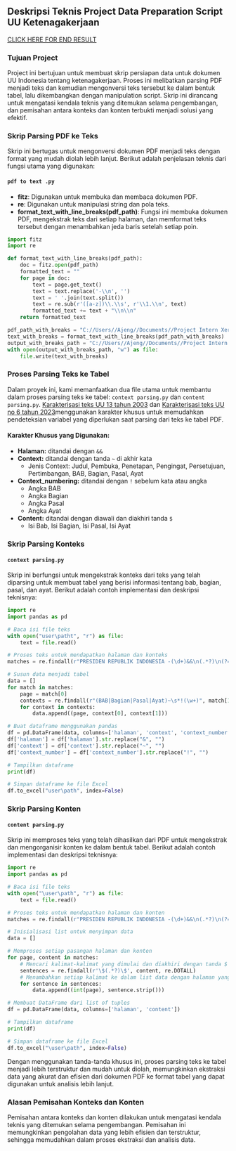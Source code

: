 ## Deskripsi Teknis Project Data Preparation Script UU Ketenagakerjaan

[CLICK HERE FOR END RESULT](https://github.com/jfzr99/Intern-Project/blob/main/Full%20Project%20Repository/updated_combined_final_uu.csv)
### Tujuan Project
Project ini bertujuan untuk membuat skrip persiapan data untuk dokumen UU Indonesia tentang ketenagakerjaan. Proses ini melibatkan parsing PDF menjadi teks dan kemudian mengonversi teks tersebut ke dalam bentuk tabel, lalu dikembangkan dengan manipulation script. Skrip ini dirancang untuk mengatasi kendala teknis yang ditemukan selama pengembangan, dan pemisahan antara konteks dan konten terbukti menjadi solusi yang efektif.

### Skrip Parsing PDF ke Teks
Skrip ini bertugas untuk mengonversi dokumen PDF menjadi teks dengan format yang mudah diolah lebih lanjut. Berikut adalah penjelasan teknis dari fungsi utama yang digunakan:

#### `pdf to text .py`
- **fitz**: Digunakan untuk membuka dan membaca dokumen PDF.
- **re**: Digunakan untuk manipulasi string dan pola teks.
- **format_text_with_line_breaks(pdf_path)**: Fungsi ini membuka dokumen PDF, mengekstrak teks dari setiap halaman, dan memformat teks tersebut dengan menambahkan jeda baris setelah setiap poin.

```python
import fitz 
import re

def format_text_with_line_breaks(pdf_path):
    doc = fitz.open(pdf_path)
    formatted_text = ""
    for page in doc:
        text = page.get_text()
        text = text.replace('-\\n', '')  
        text = ' '.join(text.split()) 
        text = re.sub(r'([a-z])\\.\\s', r'\\1.\\n', text)  
        formatted_text += text + "\\n\\n"
    return formatted_text

pdf_path_with_breaks = "C://Users//Ajeng//Documents//Project Intern Xeratic//UU Nomor 13 Tahun 2003.pdf"
text_with_breaks = format_text_with_line_breaks(pdf_path_with_breaks)
output_with_breaks_path = "C://Users//Ajeng//Documents//Project Intern Xeratic//output script uud no 13.txt"
with open(output_with_breaks_path, "w") as file:
    file.write(text_with_breaks)

```

### Proses Parsing Teks ke Tabel

Dalam proyek ini, kami memanfaatkan dua file utama untuk membantu dalam proses parsing teks ke tabel: `context parsing.py` dan `content parsing.py`. [Karakterisasi teks UU 13 tahun 2003](https://github.com/jfzr99/Intern-Project/blob/main/Full%20Project%20Repository/uu_nomor_13_tahun_2003_karakter.txt) dan [Karakterisasi teks UU no 6 tahun 2023](https://github.com/jfzr99/Intern-Project/blob/main/Full%20Project%20Repository/uu_nomor_6_thn_2023_karakter1.txt)menggunakan karakter khusus untuk memudahkan pendeteksian variabel yang diperlukan saat parsing dari teks ke tabel PDF.

#### Karakter Khusus yang Digunakan:
- **Halaman:** ditandai dengan `&&`
- **Context:** ditandai dengan tanda `~` di akhir kata
  - Jenis Context: Judul, Pembuka, Penetapan, Pengingat, Persetujuan, Pertimbangan, BAB, Bagian, Pasal, Ayat
- **Context_numbering:** ditandai dengan `!` sebelum kata atau angka
  - Angka BAB
  - Angka Bagian
  - Angka Pasal
  - Angka Ayat
- **Content:** ditandai dengan diawali dan diakhiri tanda `$`
  - Isi Bab, Isi Bagian, Isi Pasal, Isi Ayat

### Skrip Parsing Konteks
#### `context parsing.py`
Skrip ini berfungsi untuk mengekstrak konteks dari teks yang telah diparsing untuk membuat tabel yang berisi informasi tentang bab, bagian, pasal, dan ayat. Berikut adalah contoh implementasi dan deskripsi teknisnya:

```python
import re
import pandas as pd

# Baca isi file teks
with open("user\patht", "r") as file:
    text = file.read()

# Proses teks untuk mendapatkan halaman dan konteks
matches = re.findall(r"PRESIDEN REPUBLIK INDONESIA -(\d+)&&\n(.*?)\n(?=PRESIDEN REPUBLIK INDONESIA|\Z)", text, re.DOTALL)

# Susun data menjadi tabel
data = []
for match in matches:
    page = match[0]
    contexts = re.findall(r"(BAB|Bagian|Pasal|Ayat)~\s*!(\w+)", match[1])
    for context in contexts:
        data.append((page, context[0], context[1]))

# Buat dataframe menggunakan pandas
df = pd.DataFrame(data, columns=['halaman', 'context', 'context_number'])
df['halaman'] = df['halaman'].str.replace("&", "")
df['context'] = df['context'].str.replace("~", "")
df['context_number'] = df['context_number'].str.replace("!", "")

# Tampilkan dataframe
print(df)

# Simpan dataframe ke file Excel
df.to_excel("user\path", index=False)
```

### Skrip Parsing Konten
#### `content parsing.py`
Skrip ini memproses teks yang telah dihasilkan dari PDF untuk mengekstrak dan mengorganisir konten ke dalam bentuk tabel. Berikut adalah contoh implementasi dan deskripsi teknisnya:

```python
import re
import pandas as pd

# Baca isi file teks
with open("\user\path", "r") as file:
    text = file.read()

# Proses teks untuk mendapatkan halaman dan konten
matches = re.findall(r"PRESIDEN REPUBLIK INDONESIA -(\d+)&&\n(.*?)\n(?=PRESIDEN REPUBLIK INDONESIA|\Z)", text, re.DOTALL)

# Inisialisasi list untuk menyimpan data
data = []

# Memproses setiap pasangan halaman dan konten
for page, content in matches:
    # Mencari kalimat-kalimat yang dimulai dan diakhiri dengan tanda $
    sentences = re.findall(r'\$(.*?)\$', content, re.DOTALL)
    # Menambahkan setiap kalimat ke dalam list data dengan halaman yang sesuai
    for sentence in sentences:
        data.append((int(page), sentence.strip()))

# Membuat DataFrame dari list of tuples
df = pd.DataFrame(data, columns=['halaman', 'content'])

# Tampilkan dataframe
print(df)

# Simpan dataframe ke file Excel
df.to_excel("\user\path", index=False)
```

Dengan menggunakan tanda-tanda khusus ini, proses parsing teks ke tabel menjadi lebih terstruktur dan mudah untuk diolah, memungkinkan ekstraksi data yang akurat dan efisien dari dokumen PDF ke format tabel yang dapat digunakan untuk analisis lebih lanjut.
### Alasan Pemisahan Konteks dan Konten
Pemisahan antara konteks dan konten dilakukan untuk mengatasi kendala teknis yang ditemukan selama pengembangan. Pemisahan ini memungkinkan pengolahan data yang lebih efisien dan terstruktur, sehingga memudahkan dalam proses ekstraksi dan analisis data.

